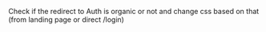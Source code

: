 Check if the redirect to Auth is organic or not and change css based on that (from landing page or direct /login)